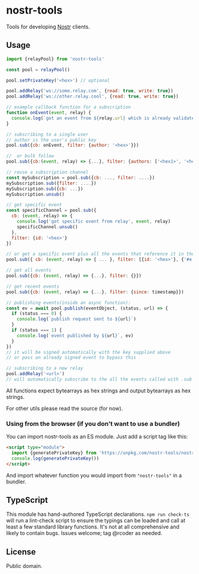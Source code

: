 # nostr-tools

Tools for developing [Nostr](https://github.com/fiatjaf/nostr) clients.

## Usage

```js
import {relayPool} from 'nostr-tools'

const pool = relayPool()

pool.setPrivateKey('<hex>') // optional

pool.addRelay('ws://some.relay.com', {read: true, write: true})
pool.addRelay('ws://other.relay.cool', {read: true, write: true})

// example callback function for a subscription
function onEvent(event, relay) {
  console.log(`got an event from ${relay.url} which is already validated.`, event)
}

// subscribing to a single user
// author is the user's public key
pool.sub({cb: onEvent, filter: {author: '<hex>'}})

//  or bulk follow
pool.sub({cb:(event, relay) => {...}, filter: {authors: ['<hex1>', '<hex2>', ..., '<hexn>']}})

// reuse a subscription channel
const mySubscription = pool.sub({cb: ..., filter: ....})
mySubscription.sub({filter: ....})
mySubscription.sub({cb: ...})
mySubscription.unsub()

// get specific event
const specificChannel = pool.sub({
  cb: (event, relay) => {
    console.log('got specific event from relay', event, relay)
    specificChannel.unsub()
  },
  filter: {id: '<hex>'}
})

// or get a specific event plus all the events that reference it in the 'e' tag
pool.sub({ cb: (event, relay) => { ... }, filter: [{id: '<hex>'}, {'#e': '<hex>'}] })

// get all events
pool.sub({cb: (event, relay) => {...}, filter: {}})

// get recent events
pool.sub({cb: (event, relay) => {...}, filter: {since: timestamp}})

// publishing events(inside an async function):
const ev = await pool.publish(eventObject, (status, url) => {
  if (status === 0) {
    console.log(`publish request sent to ${url}`)
  }
  if (status === 1) {
    console.log(`event published by ${url}`, ev)
  }
})
// it will be signed automatically with the key supplied above
// or pass an already signed event to bypass this

// subscribing to a new relay
pool.addRelay('<url>')
// will automatically subscribe to the all the events called with .sub above
```

All functions expect bytearrays as hex strings and output bytearrays as hex strings.

For other utils please read the source (for now).

### Using from the browser (if you don't want to use a bundler)

You can import nostr-tools as an ES module. Just add a script tag like this:

```html
<script type="module">
  import {generatePrivateKey} from 'https://unpkg.com/nostr-tools/nostr.js'
  console.log(generatePrivateKey())
</script>
```

And import whatever function you would import from `"nostr-tools"` in a bundler.

## TypeScript

This module has hand-authored TypeScript declarations. `npm run check-ts` will run a lint-check script to ensure the typings can be loaded and call at least a few standard library functions. It's not at all comprehensive and likely to contain bugs. Issues welcome; tag @rcoder as needed.

## License

Public domain.

